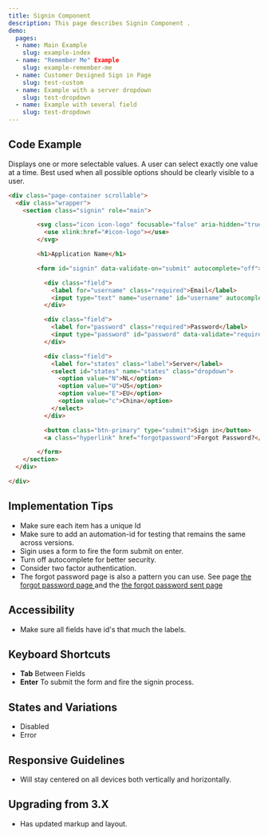 ```yaml
---
title: Signin Component
description: This page describes Signin Component .
demo:
  pages:
  - name: Main Example
    slug: example-index
  - name: "Remember Me" Example
    slug: example-remember-me
  - name: Customer Designed Sign in Page
    slug: test-custom
  - name: Example with a server dropdown
    slug: test-dropdown
  - name: Example with several field
    slug: test-dropdown
---
```


## Code Example

Displays one or more selectable values. A user can select exactly one value at a time. Best used when all possible options should be clearly visible to a user.

```html
<div class="page-container scrollable">
  <div class="wrapper">
    <section class="signin" role="main">

        <svg class="icon icon-logo" focusable="false" aria-hidden="true" role="presentation">
          <use xlink:href="#icon-logo"></use>
        </svg>

        <h1>Application Name</h1>

        <form id="signin" data-validate-on="submit" autocomplete="off">

          <div class="field">
            <label for="username" class="required">Email</label>
            <input type="text" name="username" id="username" autocomplete="off" data-validate="required"/>
          </div>

          <div class="field">
            <label for="password" class="required">Password</label>
            <input type="password" id="password" data-validate="required" name="password"/>
          </div>

          <div class="field">
            <label for="states" class="label">Server</label>
            <select id="states" name="states" class="dropdown">
              <option value="N">NL</option>
              <option value="U">US</option>
              <option value="E">EU</option>
              <option value="c">China</option>
            </select>
          </div>

          <button class="btn-primary" type="submit">Sign in</button>
          <a class="hyperlink" href="forgotpassword">Forgot Password?</a>

        </form>
    </section>
  </div>

</div>
```

## Implementation Tips

- Make sure each item has a unique Id
- Make sure to add an automation-id for testing that remains the same across versions.
- Sigin uses a form to fire the form submit on enter.
- Turn off autocomplete for better security.
- Consider two factor authentication.
- The forgot password page is also a pattern you can use. See page [the forgot password page ](../patterns/forgotpassword.html) and the [the forgot password sent page ](../patterns/forgotpassword-sent.html)

## Accessibility

-  Make sure all fields have id's that much the labels.

## Keyboard Shortcuts

-  **Tab** Between Fields
-  **Enter** To submit the form and fire the signin process.

## States and Variations

- Disabled
- Error

## Responsive Guidelines

- Will stay centered on all devices both vertically and horizontally.

## Upgrading from 3.X

- Has updated markup and layout.
